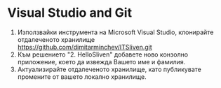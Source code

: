 # Visual Studio and Git
1. Използвайки инструмента на Microsoft Visual Studio, клонирайте отдалеченото хранилище https://github.com/dimitarminchev/ITSliven.git 
2. Към решението "2. HelloSliven" добавете ново конзолно приложение, което да извежда Вашето име и фамилия.
3. Актуализирайте отдалеченото хранилище, като публикувате промените от вашето локално хранилище.
